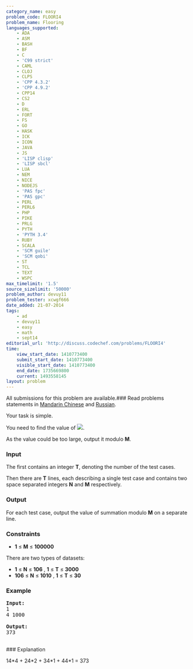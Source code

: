 ```yaml
---
category_name: easy
problem_code: FLOORI4
problem_name: Flooring
languages_supported:
    - ADA
    - ASM
    - BASH
    - BF
    - C
    - 'C99 strict'
    - CAML
    - CLOJ
    - CLPS
    - 'CPP 4.3.2'
    - 'CPP 4.9.2'
    - CPP14
    - CS2
    - D
    - ERL
    - FORT
    - FS
    - GO
    - HASK
    - ICK
    - ICON
    - JAVA
    - JS
    - 'LISP clisp'
    - 'LISP sbcl'
    - LUA
    - NEM
    - NICE
    - NODEJS
    - 'PAS fpc'
    - 'PAS gpc'
    - PERL
    - PERL6
    - PHP
    - PIKE
    - PRLG
    - PYTH
    - 'PYTH 3.4'
    - RUBY
    - SCALA
    - 'SCM guile'
    - 'SCM qobi'
    - ST
    - TCL
    - TEXT
    - WSPC
max_timelimit: '1.5'
source_sizelimit: '50000'
problem_author: devuy11
problem_tester: xcwgf666
date_added: 21-07-2014
tags:
    - ad
    - devuy11
    - easy
    - math
    - sept14
editorial_url: 'http://discuss.codechef.com/problems/FLOORI4'
time:
    view_start_date: 1410773400
    submit_start_date: 1410773400
    visible_start_date: 1410773400
    end_date: 1735669800
    current: 1493558145
layout: problem
---
```

All submissions for this problem are available.###  Read problems statements in [Mandarin Chinese](http://www.codechef.com/download/translated/SEPT14/mandarin/FLOORI4.pdf) and [Russian](http://www.codechef.com/download/translated/SEPT14/russian/FLOORI4.pdf).

Your task is simple. 


You need to find the value of 
![](/download/extimages/cf6ab82c8e6808558c16486b31044dce.gif).


As the value could be too large, output it modulo **M**.

### Input

The first contains an integer **T**, denoting the number of the test cases.

Then there are **T** lines, each describing a single test case and contains two space separated integers **N** and **M** respectively.

### Output

For each test case, output the value of summation modulo **M** on a separate line.

### Constraints

- **1** ≤  **M**  ≤ **100000**

There are two types of datasets:

- **1** ≤ **N** ≤ **106** , **1** ≤ **T** ≤ **3000**
- **106** ≤ **N** ≤ **1010** , **1** ≤ **T** ≤ **30**

### Example

<pre><b>Input:</b>
1
4 1000

<b>Output:</b>
373

</pre>### Explanation
14\*4 + 24\*2 + 34\*1 + 44\*1 = 373
